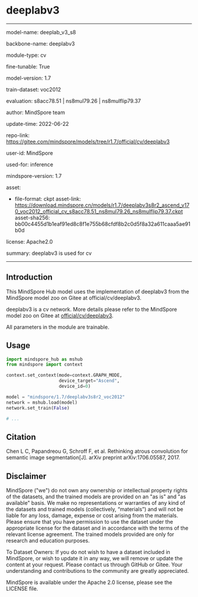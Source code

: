 # deeplabv3

---

model-name: deeplab_v3_s8

backbone-name: deeplabv3

module-type: cv

fine-tunable: True

model-version: 1.7

train-dataset: voc2012

evaluation: s8acc78.51 | ns8mul79.26 | ns8mulflip79.37

author: MindSpore team

update-time: 2022-06-22

repo-link: <https://gitee.com/mindspore/models/tree/r1.7/official/cv/deeplabv3>

user-id: MindSpore

used-for: inference

mindspore-version: 1.7

asset:

-
    file-format: ckpt
    asset-link: <https://download.mindspore.cn/models/r1.7/deeplabv3s8r2_ascend_v170_voc2012_official_cv_s8acc78.51_ns8mul79.26_ns8mulflip79.37.ckpt>
    asset-sha256: bb00c4455d1b1eaf91ed8c8f1e755b68cfdf8b2c0d5f8a32a611caaa5ae91b0d

license: Apache2.0

summary: deeplabv3 is used for cv

---

## Introduction

This MindSpore Hub model uses the implementation of deeplabv3 from the MindSpore model zoo on Gitee at official/cv/deeplabv3.

deeplabv3 is a cv network. More details please refer to the MindSpore model zoo on Gitee at [official/cv/deeplabv3](https://gitee.com/mindspore/models/blob/r1.7/official/cv/deeplabv3/README.md).

All parameters in the module are trainable.

## Usage

```python
import mindspore_hub as mshub
from mindspore import context

context.set_context(mode=context.GRAPH_MODE,
                    device_target="Ascend",
                    device_id=0)

model = "mindspore/1.7/deeplabv3s8r2_voc2012"
network = mshub.load(model)
network.set_train(False)

# ...
```

## Citation

Chen L C, Papandreou G, Schroff F, et al. Rethinking atrous convolution for semantic image segmentation[J]. arXiv preprint arXiv:1706.05587, 2017.

## Disclaimer

MindSpore ("we") do not own any ownership or intellectual property rights of the datasets, and the trained models are provided on an "as is" and "as available" basis. We make no representations or warranties of any kind of the datasets and trained models (collectively, “materials”) and will not be liable for any loss, damage, expense or cost arising from the materials. Please ensure that you have permission to use the dataset under the appropriate license for the dataset and in accordance with the terms of the relevant license agreement. The trained models provided are only for research and education purposes.

To Dataset Owners: If you do not wish to have a dataset included in MindSpore, or wish to update it in any way, we will remove or update the content at your request. Please contact us through GitHub or Gitee. Your understanding and contributions to the community are greatly appreciated.

MindSpore is available under the Apache 2.0 license, please see the LICENSE file.
